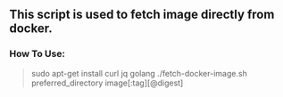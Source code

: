 ## This script is used to fetch image directly from docker.

### How To Use:

> sudo apt-get install curl jq golang
> ./fetch-docker-image.sh preferred_directory image[:tag][@digest]
